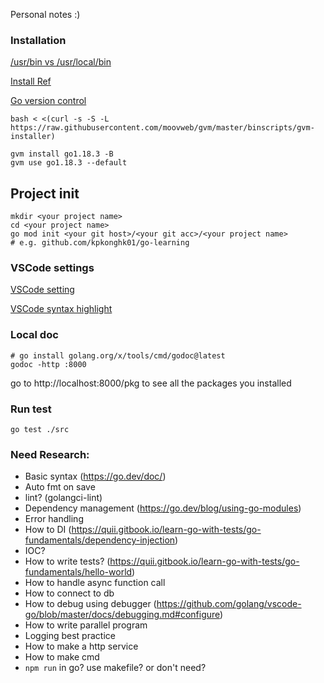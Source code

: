 Personal notes :)

### Installation

[/usr/bin vs /usr/local/bin](https://www.jianshu.com/p/ea6c4758dba4)

[Install Ref](https://willh.gitbook.io/build-web-application-with-golang-zhtw/01.0/01.1#go-biao-zhun-tao-jian-an-zhuang)

[Go version control](https://github.com/moovweb/gvm)

```
bash < <(curl -s -S -L https://raw.githubusercontent.com/moovweb/gvm/master/binscripts/gvm-installer)

gvm install go1.18.3 -B
gvm use go1.18.3 --default
```

## Project init

```
mkdir <your project name>
cd <your project name>
go mod init <your git host>/<your git acc>/<your project name>
# e.g. github.com/kpkonghk01/go-learning
```

### VSCode settings

[VSCode setting](https://github.com/golang/vscode-go/issues/971#issuecomment-927666108)

[VSCode syntax highlight](https://code.visualstudio.com/docs/languages/go)

### Local doc

```
# go install golang.org/x/tools/cmd/godoc@latest
godoc -http :8000
```

go to http://localhost:8000/pkg to see all the packages you installed

### Run test

```
go test ./src
```

### Need Research:

- Basic syntax (https://go.dev/doc/)
- Auto fmt on save
- lint? (golangci-lint)
- Dependency management (https://go.dev/blog/using-go-modules)
- Error handling
- How to DI (https://quii.gitbook.io/learn-go-with-tests/go-fundamentals/dependency-injection)
- IOC?
- How to write tests? (https://quii.gitbook.io/learn-go-with-tests/go-fundamentals/hello-world)
- How to handle async function call
- How to connect to db
- How to debug using debugger (https://github.com/golang/vscode-go/blob/master/docs/debugging.md#configure)
- How to write parallel program
- Logging best practice
- How to make a http service
- How to make cmd
- `npm run` in go? use makefile? or don't need?
